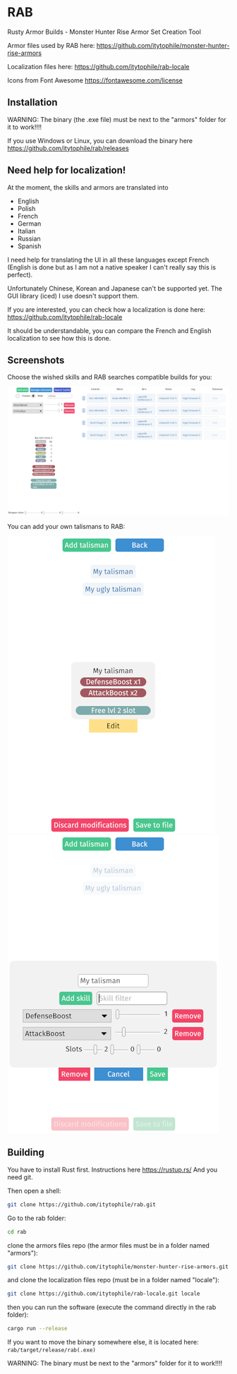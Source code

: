 # RAB

Rusty Armor Builds - Monster Hunter Rise Armor Set Creation Tool

Armor files used by RAB here: https://github.com/itytophile/monster-hunter-rise-armors

Localization files here: https://github.com/itytophile/rab-locale

Icons from Font Awesome https://fontawesome.com/license

## Installation

WARNING: The binary (the .exe file) must be next to the "armors" folder for it to work!!!!

If you use Windows or Linux, you can download the binary here https://github.com/itytophile/rab/releases

## Need help for localization!

At the moment, the skills and armors are translated into

- English
- Polish
- French
- German
- Italian
- Russian
- Spanish

I need help for translating the UI in all these languages except French (English is done but as I am not a native speaker I can't really say this is perfect).

Unfortunately Chinese, Korean and Japanese can't be supported yet. The GUI library (iced) I use doesn't support them.

If you are interested, you can check how a localization is done here: https://github.com/itytophile/rab-locale

It should be understandable, you can compare the French and English localization to see how this is done.

## Screenshots

Choose the wished skills and RAB searches compatible builds for you:

![Main RAB page](https://raw.githubusercontent.com/itytophile/rab/main/docs/screenshots/rab_main.png)

You can add your own talismans to RAB:

![Talisman menu](https://raw.githubusercontent.com/itytophile/rab/main/docs/screenshots/talisman_menu.png)
![Talisman edition](https://raw.githubusercontent.com/itytophile/rab/main/docs/screenshots/talisman_edition.png)

## Building

You have to install Rust first. Instructions here https://rustup.rs/
And you need git.

Then open a shell:

```sh
git clone https://github.com/itytophile/rab.git
```

Go to the rab folder:

```sh
cd rab
```

clone the armors files repo (the armor files must be in a folder named "armors"):

```sh
git clone https://github.com/itytophile/monster-hunter-rise-armors.git armors
```

and clone the localization files repo (must be in a folder named "locale"):

```sh
git clone https://github.com/itytophile/rab-locale.git locale
```

then you can run the software (execute the command directly in the rab folder):

```sh
cargo run --release
```

If you want to move the binary somewhere else, it is located here: `rab/target/release/rab(.exe)`

WARNING: The binary must be next to the "armors" folder for it to work!!!!
